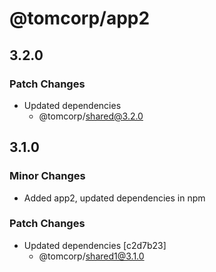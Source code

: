 # @tomcorp/app2

## 3.2.0

### Patch Changes

- Updated dependencies
  - @tomcorp/shared@3.2.0

## 3.1.0

### Minor Changes

- Added app2, updated dependencies in npm

### Patch Changes

- Updated dependencies [c2d7b23]
  - @tomcorp/shared1@3.1.0
